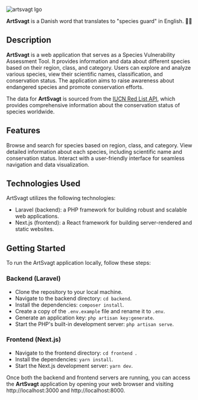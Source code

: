 ![artsvagt lgo](https://github.com/fortunatodeangelis/artsvagt/assets/45572072/9d4986d0-6094-4625-8242-08f1af30028b)


**ArtSvagt** is a Danish word that translates to "species guard" in English. 🌿🐾

## Description
**ArtSvagt** is a web application that serves as a Species Vulnerability Assessment Tool. 
It provides information and data about different species based on their region, class, and category.
Users can explore and analyze various species, view their scientific names, classification, and conservation status. 
The application aims to raise awareness about endangered species and promote conservation efforts.

The data for **ArtSvagt** is sourced from the [IUCN Red List API](http://apiv3.iucnredlist.org/), which provides comprehensive information about the conservation status of species worldwide.

## Features
Browse and search for species based on region, class, and category.
View detailed information about each species, including scientific name and conservation status.
Interact with a user-friendly interface for seamless navigation and data visualization.

## Technologies Used
ArtSvagt utilizes the following technologies:
- Laravel (backend): a PHP framework for building robust and scalable web applications.
- Next.js (frontend): a React framework for building server-rendered and static websites.

## Getting Started
To run the ArtSvagt application locally, follow these steps:

### Backend (Laravel)
- Clone the repository to your local machine.
- Navigate to the backend directory: `cd backend`.
- Install the dependencies: `composer install`.
- Create a copy of the `.env.example` file and rename it to `.env`.
- Generate an application key: `php artisan key:generate`.
- Start the PHP's built-in development server: `php artisan serve`.

### Frontend (Next.js)
- Navigate to the frontend directory:  `cd frontend `.
- Install the dependencies: `yarn install`.
- Start the Next.js development server: `yarn dev`.

Once both the backend and frontend servers are running, you can access the **ArtSvagt** application by opening your web browser and visiting http://localhost:3000 and http://localhost:8000.
